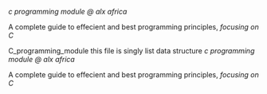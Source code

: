 *c programming module @ alx africa*

A complete guide to effecient and best programming principles, *focusing on C*

C_programming_module
this file is singly list data structure
*c programming module @ alx africa*

A complete guide to effecient and best programming principles, *focusing on C*

